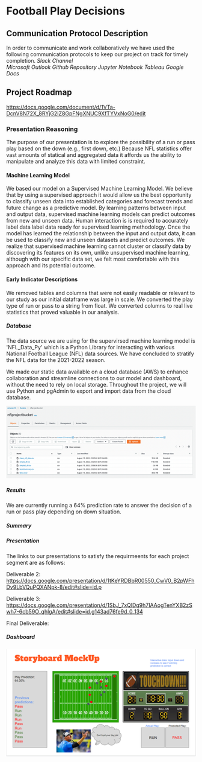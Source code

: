# Football Play Decisions

## Communication Protocol Description
In order to communicate and work collaboratively we have used the following communication protocols to keep our project on track for timely completion.
*Slack Channel*     
*Microsoft Outlook*
*Github Repository*
*Jupyter Notebook*
*Tableau*
*Google Docs* 

## Project Roadmap
https://docs.google.com/document/d/1VTa-DcnV8N72X_8RYjG2IZ8GpFNgXNUC9XfTYVxNoG0/edit

### Presentation Reasoning
The purpose of our presentation is to explore the possibility of a run or pass play based on the down (e.g., first down, etc.) Because NFL statistics offer vast amounts of statical and aggregated data it affords us the ability to manipulate and analyze this data with limited constraint.

#### Machine Learning Model
We based our model on a Supervised Machine Learning Model. We believe that by using a supervised approach it would allow us the best opportunity to classify unseen data into established categories and forecast trends and future change as a predictive model. By learning patterns between input and output data, supervised machine learning models can predict outcomes from new and unseen data. Human interaction is is required to accurately label data label data ready for supervised learning methodology. Once the model has learned the relationship between the input and output data, it can be used to classify new and unseen datasets and predict outcomes. We realize that supervised machine learning cannot cluster or classify data by discovering its features on its own, unlike unsupervised machine learning, although with our specific data set, we felt most comfortable with this approach and its potential outcome.

#### Early Indicator Descriptions
We removed tables and columns that were not easily readable or relevant to our study as our initial dataframe was large in scale. We converted the play type of run or pass to a string from float. We converted columns to real live statistics that proved valuable in our analysis.

##### Database 
The data source we are using for the supervirsed machine learning model is 'NFL_Data_Py' which is a Python Library for interacting with various National Football League (NFL) data sources. We have concluded to stratify the NFL data for the 2021-2022 season.

We made our static data available on a cloud database (AWS) to enhance collaboration and streamline connections to our model and dashboard, without the need to rely on local storage. Throughout the project, we will use Python and pgAdmin to export and import data from the cloud database.

![image](https://github.com/rudyk30/Football_Play_Decisions/blob/main/Resources/AWS_static_data.png)

##### Results
We are currently running a 64% prediction rate to answer the decision of a run or pass play depending on down situation.

##### Summary

##### Presentation
The links to our presentations to satisfy the requirmeents for each project segment are as follows:

Deliverable 2:   https://docs.google.com/presentation/d/1tKeYRDBbR00550_CwV0_B2pWFhDv9LbVQuPQXANpk-8/edit#slide=id.p

Deliverable 3: https://docs.google.com/presentation/d/1SbJ_7xQlDq9h7IAAogTenYXB2zSwh7-6cb59O_qhlgA/edit#slide=id.g143ad76fe9d_0_134 

Final Deliverable:

##### Dashboard
![image](https://github.com/rudyk30/Football_Play_Decisions/blob/main/Resources/Storyboard_placeholder.PNG)
